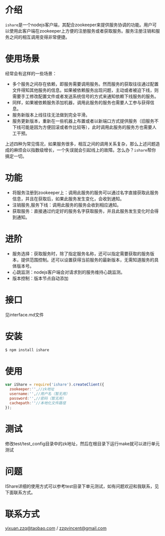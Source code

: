 # 介绍

`ishare`是一个nodejs客户端，其配合zookeeper来提供服务协调的功能。用户可以使用此客户端在zookeeper上方便的注册服务或者获取服务。服务注册注销和服务之间的相互调用变得非常便捷。

# 使用场景

经常会有这样的一些场景：

* 多个服务之间存在依赖，即服务需要调用服务。然而服务的获取往往通过配置文件得知其他服务的信息。如果被依赖服务出现问题，主动或者被迫下线，则需要手工修改配置文件或者发送系统信号的方式来通知依赖下线服务的服务。
* 同样，如果被依赖服务添加机器，调用此服务的服务也需要人工参与获得信息。
* 服务新版本上线往往无法做到完全平滑。
* 服务更新版本，重新在一些机器上布置或者以新端口方式提供服务（旧服务不下线可能是因为方便回滚或者作比较等），此时调用此服务的服务方也需要人工干预。

上述四种为常见情况，如果服务很多，相互之间的调用关系复杂，那么上述问题造成的麻烦会以指数级增长，一个失误就会引起线上的故障。怎么办？`ishare`帮你搞定一切。

# 功能

* 将服务注册到zookeeper上：调用此服务的服务可以通过名字直接获取此服务信息，并且在获取后，如果此服务发生变化，会收到通知。
* 注销服务,服务下线：调用此服务的服务会收到相应通知。
* 获取服务：直接通过约定好的服务名字获取服务，并且此服务发生变化时会得到通知。

# 进阶

* 服务选择：获取服务时，除了指定服务名称，还可以指定需要获取的服务版本，提供范围控制。还可以设置获得当前服务的最新版本，无需知道服务的具体版本号。
* 心跳监测：nodejs客户端会对请求到的服务维持心跳监测。
* 版本控制：版本节点自动添加

# 接口
见interface.md文件

# 安装
```bash
$ npm install ishare 
```

# 使用
```javascript
var iShare = require('ishare').createClient({
  zookeeper:'',//zk地址
  username:'',//用户名（暂无用）
  password:'',//密码（暂无用）
  cachepath:''//本地化文件路径
});
```

# 测试
修改test/test_config目录中的zk地址，然后在根目录下运行make就可以进行单元测试

# 问题
IShare详细的使用方式可以参考test目录下单元测试，如有问题欢迎和我联系，见下面联系方式。

# 联系方式
yixuan.zzq@taobao.com / zzqvincent@gmail.com
